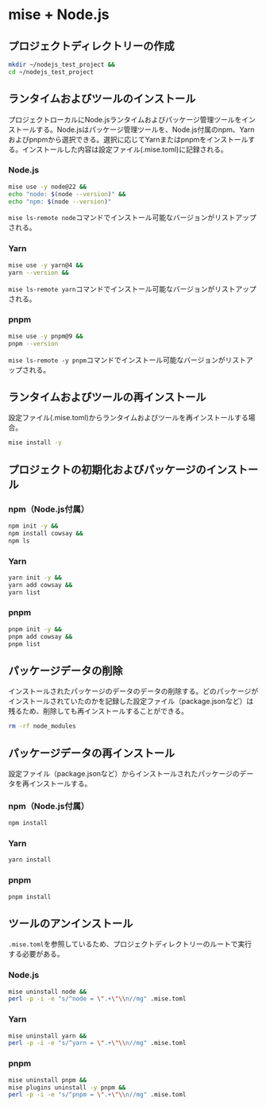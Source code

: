 # mise + Node.js
## プロジェクトディレクトリーの作成
```sh
mkdir ~/nodejs_test_project &&
cd ~/nodejs_test_project
```

## ランタイムおよびツールのインストール
プロジェクトローカルにNode.jsランタイムおよびパッケージ管理ツールをインストールする。Node.jsはパッケージ管理ツールを、Node.js付属のnpm、Yarnおよびpnpmから選択できる。選択に応じてYarnまたはpnpmをインストールする。インストールした内容は設定ファイル(.mise.toml)に記録される。

### Node.js
```sh
mise use -y node@22 &&
echo "node: $(node --version)" &&
echo "npm: $(node --version)"
```
`mise ls-remote node`コマンドでインストール可能なバージョンがリストアップされる。

### Yarn
```sh
mise use -y yarn@4 &&
yarn --version &&
```
`mise ls-remote yarn`コマンドでインストール可能なバージョンがリストアップされる。

### pnpm
```sh
mise use -y pnpm@9 &&
pnpm --version
```
`mise ls-remote -y pnpm`コマンドでインストール可能なバージョンがリストアップされる。

## ランタイムおよびツールの再インストール
設定ファイル(.mise.toml)からランタイムおよびツールを再インストールする場合。
```sh
mise install -y
```

## プロジェクトの初期化およびパッケージのインストール
### npm（Node.js付属）
```sh
npm init -y &&
npm install cowsay &&
npm ls
```

### Yarn
```sh
yarn init -y &&
yarn add cowsay &&
yarn list
```

### pnpm
```sh
pnpm init -y &&
pnpm add cowsay &&
pnpm list
```

## パッケージデータの削除
インストールされたパッケージのデータのデータの削除する。どのパッケージがインストールされていたのかを記録した設定ファイル（package.jsonなど）は残るため、削除しても再インストールすることができる。
```sh
rm -rf node_modules
```

## パッケージデータの再インストール
設定ファイル（package.jsonなど）からインストールされたパッケージのデータを再インストールする。

### npm（Node.js付属）
```sh
npm install
```

### Yarn
```sh
yarn install
```

### pnpm
```sh
pnpm install
```

## ツールのアンインストール
`.mise.toml`を参照しているため、プロジェクトディレクトリーのルートで実行する必要がある。

### Node.js
```sh
mise uninstall node &&
perl -p -i -e "s/^node = \".+\"\\n//mg" .mise.toml
```

### Yarn
```sh
mise uninstall yarn &&
perl -p -i -e "s/^yarn = \".+\"\\n//mg" .mise.toml
```

### pnpm
```sh
mise uninstall pnpm &&
mise plugins uninstall -y pnpm &&
perl -p -i -e "s/^pnpm = \".+\"\\n//mg" .mise.toml
```
